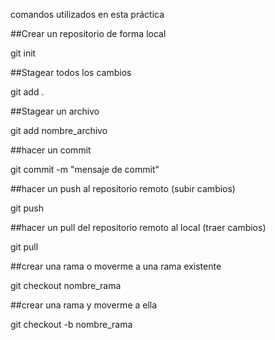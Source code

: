 comandos utilizados en esta práctica

##Crear un repositorio de forma local 

git init 

##Stagear todos los cambios 

git add .

##Stagear un archivo 

git add nombre_archivo 

##hacer un commit 

git commit -m "mensaje de commit"

##hacer un push al repositorio remoto (subir cambios)

git push 

##hacer un pull del repositorio remoto al local (traer cambios)

git pull 

##crear una rama o moverme a una rama existente

git checkout nombre_rama

##crear una rama y moverme a ella 

git checkout -b nombre_rama
